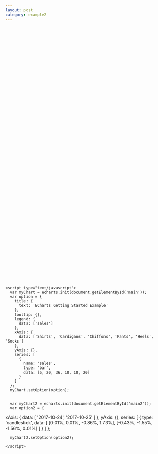 ```yaml
---
layout: post
category: example2
---
```


<html>
  <head>
    <meta charset="utf-8" />
    <script src="../assets/js/echarts.min.js"></script>
  </head>
  <body>
    <div id="main" style="width: 600px;height:400px;"></div>
    <div id="main2" style="width: 600px;height:400px;"></div>

    <script type="text/javascript">
      var myChart = echarts.init(document.getElementById('main'));
      var option = {
        title: {
          text: 'ECharts Getting Started Example'
        },
        tooltip: {},
        legend: {
          data: ['sales']
        },
        xAxis: {
          data: ['Shirts', 'Cardigans', 'Chiffons', 'Pants', 'Heels', 'Socks']
        },
        yAxis: {},
        series: [
          {
            name: 'sales',
            type: 'bar',
            data: [5, 20, 36, 10, 10, 20]
          }
        ]
      };
      myChart.setOption(option);


      var myChart2 = echarts.init(document.getElementById('main2'));
      var option2 = {

xAxis: {
data: [
'2017-10-24', '2017-10-25'
]
},
yAxis: {},
series: [
{
type: 'candlestick',
data: [
[0.01%, 0.01%, -0.86%, 1.73%],
[-0.43%, -1.55%, -1.56%, 0.01%]
]
}
]
};

      myChart2.setOption(option2);

    </script>

  </body>
</html>
